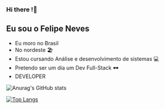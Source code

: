 ### Hi there !👋

## Eu sou o Felipe Neves

- Eu moro no Brasil
- No nordeste 🏖️
- Estou cursando Análise e desenvolvimento de sistemas 💻
- Pretendo ser um dia um Dev Full-Stack 🕶️
- DEVELOPER

![Anurag's GitHub stats](https://github-readme-stats.vercel.app/api?username=nevesfelipe47&show_icons=true&theme=radical)

[![Top Langs](https://github-readme-stats.vercel.app/api/top-langs/?username=nevesfelipe47&&layout=compact)](https://github.com/nevesfelipe47/github-readme-stats)


<!--
**nevesfelipe47/nevesfelipe47** is a ✨ _special_ ✨ repository because its `README.md` (this file) appears on your GitHub profile.

Here are some ideas to get you started:

- 🔭 I’m currently working on ...
- 🌱 I’m currently learning ...
- 👯 I’m looking to collaborate on ...
- 🤔 I’m looking for help with ...
- 💬 Ask me about ...
- 📫 How to reach me: ...
- 😄 Pronouns: ...
- ⚡ Fun fact: ...
-->

